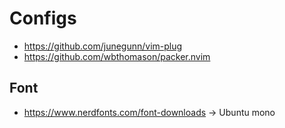 # Configs

- https://github.com/junegunn/vim-plug
- https://github.com/wbthomason/packer.nvim

## Font
- https://www.nerdfonts.com/font-downloads -> Ubuntu mono
